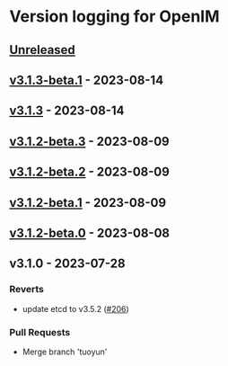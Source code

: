 # Version logging for OpenIM

<!-- BEGIN MUNGE: GENERATED_TOC -->

<!-- END MUNGE: GENERATED_TOC -->

<a name="unreleased"></a>
## [Unreleased]


<a name="v3.1.3-beta.1"></a>
## [v3.1.3-beta.1] - 2023-08-14

<a name="v3.1.3"></a>
## [v3.1.3] - 2023-08-14

<a name="v3.1.2-beta.3"></a>
## [v3.1.2-beta.3] - 2023-08-09

<a name="v3.1.2-beta.2"></a>
## [v3.1.2-beta.2] - 2023-08-09

<a name="v3.1.2-beta.1"></a>
## [v3.1.2-beta.1] - 2023-08-09

<a name="v3.1.2-beta.0"></a>
## [v3.1.2-beta.0] - 2023-08-08

<a name="v3.1.0"></a>
## v3.1.0 - 2023-07-28
### Reverts
- update etcd to v3.5.2 ([#206](https://github.com/openimsdk/open-im-server/issues/206))

### Pull Requests
- Merge branch 'tuoyun'


[Unreleased]: https://github.com/openimsdk/open-im-server/compare/v3.1.3-beta.1...HEAD
[v3.1.3-beta.1]: https://github.com/openimsdk/open-im-server/compare/v3.1.3...v3.1.3-beta.1
[v3.1.3]: https://github.com/openimsdk/open-im-server/compare/v3.1.2-beta.3...v3.1.3
[v3.1.2-beta.3]: https://github.com/openimsdk/open-im-server/compare/v3.1.2-beta.2...v3.1.2-beta.3
[v3.1.2-beta.2]: https://github.com/openimsdk/open-im-server/compare/v3.1.2-beta.1...v3.1.2-beta.2
[v3.1.2-beta.1]: https://github.com/openimsdk/open-im-server/compare/v3.1.2-beta.0...v3.1.2-beta.1
[v3.1.2-beta.0]: https://github.com/openimsdk/open-im-server/compare/v3.1.0...v3.1.2-beta.0
